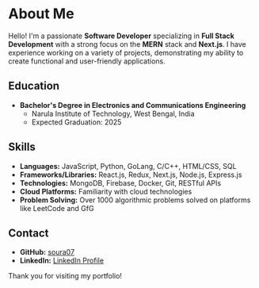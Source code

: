 # About Me

Hello! I'm a passionate **Software Developer** specializing in **Full Stack Development** with a strong focus on the **MERN** stack and **Next.js**. I have experience working on a variety of projects, demonstrating my ability to create functional and user-friendly applications.

## Education

- **Bachelor's Degree in Electronics and Communications Engineering**
  - Narula Institute of Technology, West Bengal, India
  - Expected Graduation: 2025

## Skills

- **Languages:** JavaScript, Python, GoLang, C/C++, HTML/CSS, SQL
- **Frameworks/Libraries:** React.js, Redux, Next.js, Node.js, Express.js
- **Technologies:** MongoDB, Firebase, Docker, Git, RESTful APIs
- **Cloud Platforms:** Familiarity with cloud technologies
- **Problem Solving:** Over 1000 algorithmic problems solved on platforms like LeetCode and GfG



## Contact

- **GitHub:** [soura07](https://github.com/soura07)
- **LinkedIn:** [LinkedIn Profile](https://www.linkedin.com/in/souradeep07/)


Thank you for visiting my portfolio!
